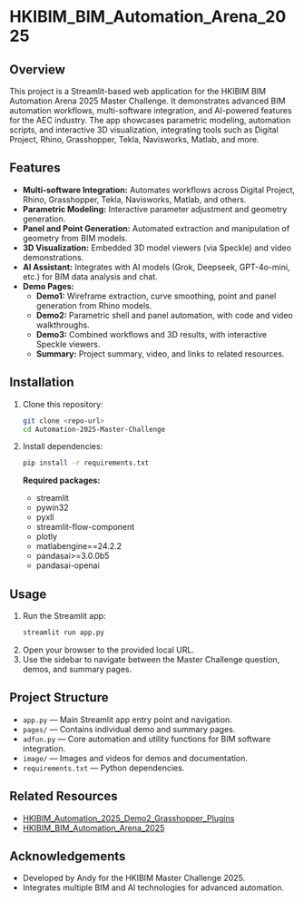 # HKIBIM_BIM_Automation_Arena_2025

## Overview
This project is a Streamlit-based web application for the HKIBIM BIM Automation Arena 2025 Master Challenge. It demonstrates advanced BIM automation workflows, multi-software integration, and AI-powered features for the AEC industry. The app showcases parametric modeling, automation scripts, and interactive 3D visualization, integrating tools such as Digital Project, Rhino, Grasshopper, Tekla, Navisworks, Matlab, and more.

## Features
- **Multi-software Integration:** Automates workflows across Digital Project, Rhino, Grasshopper, Tekla, Navisworks, Matlab, and others.
- **Parametric Modeling:** Interactive parameter adjustment and geometry generation.
- **Panel and Point Generation:** Automated extraction and manipulation of geometry from BIM models.
- **3D Visualization:** Embedded 3D model viewers (via Speckle) and video demonstrations.
- **AI Assistant:** Integrates with AI models (Grok, Deepseek, GPT-4o-mini, etc.) for BIM data analysis and chat.
- **Demo Pages:**
  - **Demo1:** Wireframe extraction, curve smoothing, point and panel generation from Rhino models.
  - **Demo2:** Parametric shell and panel automation, with code and video walkthroughs.
  - **Demo3:** Combined workflows and 3D results, with interactive Speckle viewers.
  - **Summary:** Project summary, video, and links to related resources.

## Installation
1. Clone this repository:
   ```bash
   git clone <repo-url>
   cd Automation-2025-Master-Challenge
   ```
2. Install dependencies:
   ```bash
   pip install -r requirements.txt
   ```
   
   **Required packages:**
   - streamlit
   - pywin32
   - pyxll
   - streamlit-flow-component
   - plotly
   - matlabengine==24.2.2
   - pandasai>=3.0.0b5
   - pandasai-openai

## Usage
1. Run the Streamlit app:
   ```bash
   streamlit run app.py
   ```
2. Open your browser to the provided local URL.
3. Use the sidebar to navigate between the Master Challenge question, demos, and summary pages.

## Project Structure
- `app.py` — Main Streamlit app entry point and navigation.
- `pages/` — Contains individual demo and summary pages.
- `adfun.py` — Core automation and utility functions for BIM software integration.
- `image/` — Images and videos for demos and documentation.
- `requirements.txt` — Python dependencies.

## Related Resources
- [HKIBIM_Automation_2025_Demo2_Grasshopper_Plugins](https://github.com/zmq6931/HKIBIM_Automation_2025_Demo2_Grasshopper_Plugins.git)
- [HKIBIM_BIM_Automation_Arena_2025](https://github.com/zmq6931/HKIBIM_BIM_Automation_Arena_2025.git)

## Acknowledgements
- Developed by Andy for the HKIBIM Master Challenge 2025.
- Integrates multiple BIM and AI technologies for advanced automation.
